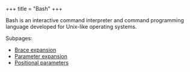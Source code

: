 +++
title = "Bash"
+++

Bash is an interactive command interpreter and command programming language developed for Unix-like operating systems.

Subpages:

- [Brace expansion](@/notes/Bash_Brace_expansion.md)
- [Parameter expansion](@/notes/Bash_Parameter_expansion.md)
- [Positional parameters](@/notes/Bash_Positional_parameters.md)
